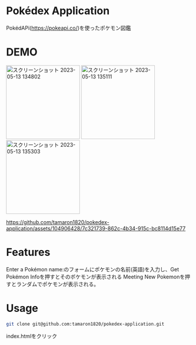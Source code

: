 #  Pokédex Application

PokédAPi(https://pokeapi.co/)を使ったポケモン図鑑


# DEMO
<img width="200" alt="スクリーンショット 2023-05-13 134802" src="https://github.com/tamaron1820/pokedex-application/assets/104906428/04693d9a-b4d6-4506-84e0-bd5cca284321">
<img width="200" alt="スクリーンショット 2023-05-13 135111" src="https://github.com/tamaron1820/pokedex-application/assets/104906428/ccb03d64-3d8f-4cd9-96d4-a1824c713545">
<img width="200" alt="スクリーンショット 2023-05-13 135303" src="https://github.com/tamaron1820/pokedex-application/assets/104906428/f116ca8d-19e4-4a4c-925d-5aaf63412bde">


https://github.com/tamaron1820/pokedex-application/assets/104906428/7c321739-862c-4b34-915c-bc8114d15e77


# Features

Enter a Pokémon name:のフォームにポケモンの名前(英語)を入力し、Get Pokémon Infoを押すとそのポケモンが表示される
Meeting New Pokemonを押すとランダムでポケモンが表示される。

# Usage
```bash
git clone git@github.com:tamaron1820/pokedex-application.git
```
index.htmlをクリック
